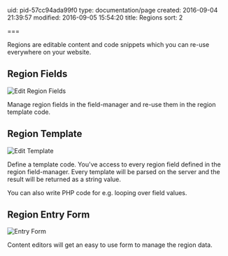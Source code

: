 uid: pid-57cc94ada99f0
type: documentation/page
created: 2016-09-04 21:39:57
modified: 2016-09-05 15:54:20
title: Regions
sort: 2

===

Regions are editable content and code snippets which you can re-use everywhere on your website.


## Region Fields

![Edit Region Fields](create_fields.png)

Manage region fields in the field-manager and re-use them in the region template code.

## Region Template

![Edit Template](create_template.png)

Define a template code. You've access to every region field defined in the region field-manager.
Every template will be parsed on the server and the result will be returned as a string value.

You can also write PHP code for e.g. looping over field values.


## Region Entry Form

![Entry Form](form.png)

Content editors will get an easy to use form to manage the region data.
